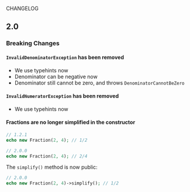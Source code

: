 CHANGELOG

2.0
---

### Breaking Changes

#### `InvalidDenominatorException` has been removed

* We use typehints now
* Denominator can be negative now
* Denominator still cannot be zero, and throws `DenominatorCannotBeZero`

#### `InvalidNumeratorException` has been removed

* We use typehints now

#### Fractions are no longer simplified in the constructor

```php
// 1.2.1
echo new Fraction(2, 4); // 1/2

// 2.0.0
echo new Fraction(2, 4); // 2/4
```

The `simplify()` method is now public:

```php
// 2.0.0
echo new Fraction(2, 4)->simplify(); // 1/2
```
